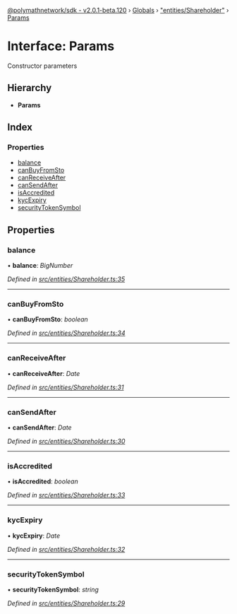 [@polymathnetwork/sdk - v2.0.1-beta.120](../README.md) › [Globals](../globals.md) › ["entities/Shareholder"](../modules/_entities_shareholder_.md) › [Params](_entities_shareholder_.params.md)

# Interface: Params

Constructor parameters

## Hierarchy

- **Params**

## Index

### Properties

- [balance](_entities_shareholder_.params.md#balance)
- [canBuyFromSto](_entities_shareholder_.params.md#canbuyfromsto)
- [canReceiveAfter](_entities_shareholder_.params.md#canreceiveafter)
- [canSendAfter](_entities_shareholder_.params.md#cansendafter)
- [isAccredited](_entities_shareholder_.params.md#isaccredited)
- [kycExpiry](_entities_shareholder_.params.md#kycexpiry)
- [securityTokenSymbol](_entities_shareholder_.params.md#securitytokensymbol)

## Properties

### balance

• **balance**: _BigNumber_

_Defined in [src/entities/Shareholder.ts:35](https://github.com/PolymathNetwork/polymath-sdk/blob/1da5bc5/src/entities/Shareholder.ts#L35)_

---

### canBuyFromSto

• **canBuyFromSto**: _boolean_

_Defined in [src/entities/Shareholder.ts:34](https://github.com/PolymathNetwork/polymath-sdk/blob/1da5bc5/src/entities/Shareholder.ts#L34)_

---

### canReceiveAfter

• **canReceiveAfter**: _Date_

_Defined in [src/entities/Shareholder.ts:31](https://github.com/PolymathNetwork/polymath-sdk/blob/1da5bc5/src/entities/Shareholder.ts#L31)_

---

### canSendAfter

• **canSendAfter**: _Date_

_Defined in [src/entities/Shareholder.ts:30](https://github.com/PolymathNetwork/polymath-sdk/blob/1da5bc5/src/entities/Shareholder.ts#L30)_

---

### isAccredited

• **isAccredited**: _boolean_

_Defined in [src/entities/Shareholder.ts:33](https://github.com/PolymathNetwork/polymath-sdk/blob/1da5bc5/src/entities/Shareholder.ts#L33)_

---

### kycExpiry

• **kycExpiry**: _Date_

_Defined in [src/entities/Shareholder.ts:32](https://github.com/PolymathNetwork/polymath-sdk/blob/1da5bc5/src/entities/Shareholder.ts#L32)_

---

### securityTokenSymbol

• **securityTokenSymbol**: _string_

_Defined in [src/entities/Shareholder.ts:29](https://github.com/PolymathNetwork/polymath-sdk/blob/1da5bc5/src/entities/Shareholder.ts#L29)_
